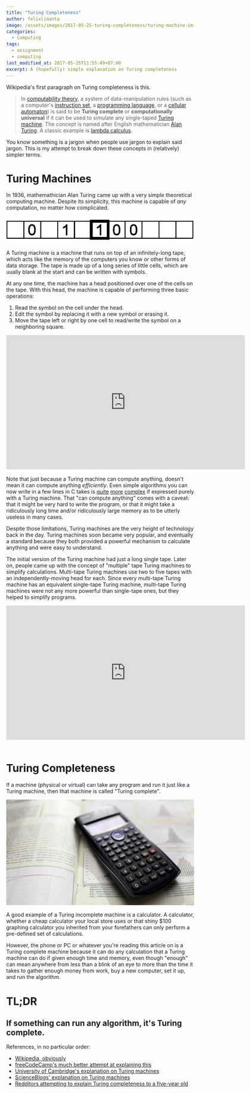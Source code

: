 ```yaml
---
title: "Turing Completeness"
author: felixlimanta
image: /assets/images/2017-05-25-turing-completeness/turing-machine-imitation-game.jpg
categories:
  - Computing
tags:
  - assignment
  - computing
last_modified_at: 2017-05-25T11:55:49+07:00
excerpt: A (hopefully) simple explanation on Turing completeness
---
```


Wikipedia's first paragraph on Turing completeness is this.

> In [computability theory](https://en.wikipedia.org/wiki/Computability_theory "Computability theory"), a system of data-manipulation rules (such as a computer's [instruction set](https://en.wikipedia.org/wiki/Instruction_set "Instruction set"), a [programming language](https://en.wikipedia.org/wiki/Programming_language "Programming language"), or a [cellular automaton](https://en.wikipedia.org/wiki/Cellular_automaton "Cellular automaton")) is said to be **Turing complete** or **computationally universal** if it can be used to simulate any single-taped [Turing machine](https://en.wikipedia.org/wiki/Turing_machine "Turing machine"). The concept is named after English mathematician [Alan Turing](https://en.wikipedia.org/wiki/Alan_Turing "Alan Turing"). A classic example is [lambda calculus](https://en.wikipedia.org/wiki/Lambda_calculus "Lambda calculus").

You know something is a jargon when people use jargon to explain said jargon. This is my attempt to break down these concepts in (relatively) simpler terms.

# Turing Machines
In 1936, mathemathician Alan Turing came up with a very simple theoretical computing machine. Despite its simplicity, this machine is capable of *any* computation, no matter how complicated.

![Representation of a Turing machine][example-tape]

A Turing machine is a machine that runs on top of an infinitely-long tape, which acts like the memory of the computers you know or other forms of data storage. The tape is made up of a long series of little cells, which are uually blank at the start and can be written with symbols.

At any one time, the machine has a head positioned over one of the cells on the tape. With this head, the machine is capable of performing three basic operations:
1.  Read the symbol on the cell under the head.
2.  Edit the symbol by replacing it with a new symbol or erasing it.
3.  Move the tape left or right by one cell to read/write the symbol on a neighboring square.

<div class="embed-responsive embed-responsive-16by9">
  <iframe width="640" height="360" src="https://www.youtube-nocookie.com/embed/gJQTFhkhwPA?controls=0&amp;" frameborder="0" allowfullscreen></iframe>
</div>

Note that just because a Turing machine can compute anything, doesn't mean it can compute anything *efficiently*. Even simple algorithms you can now write in a few lines in C takes is [quite](http://courses.cs.vt.edu/~cs1104/TM/TM.samples.html) [more](http://aturingmachine.com/examples.php) [complex](http://cnl.salk.edu/~oernst/projects/turing.html) if expressed purely with a Turing machine. That "can compute anything" comes with a caveat: that it might be very hard to write the program, or that it might take a ridiculously long time and/or ridiculously large memory as to be utterly useless in many cases.

Despite those limitations, Turing machines are the very height of technology back in the day. Turing machines soon became very popular, and eventually a standard because they both provided a powerful mechanism to calculate anything and were easy to understand.

The initial version of the Turing machine had just a long single tape. Later on, people came up with the concept of "multiple" tape Turing machines to simplify calculations. Multi-tape Turing machines use two to five tapes with an independently-moving head for each. Since every multi-tape Turing machine has an equivalent single-tape Turing machine, multi-tape Turing machines were not any more powerful than single-tape ones, but they helped to simplify programs.

<div class="embed-responsive embed-responsive-16by9">
  <iframe width="640" height="360" src="https://www.youtube-nocookie.com/embed/psUCIK2k0FY?controls=0&amp;" frameborder="0" allowfullscreen></iframe>
</div>
<br />

# Turing Completeness

If a machine (physical or virtual) can take any program and run it just like a Turing machine, then that machine is called "Turing complete".

![A scientific calculator, despite its power, is not Turing complete][scientific-calc]

A good example of a Turing incomplete machine is a calculator. A calculator, whether a cheap calculator your local store uses or that shiny $100 graphing calculator you inherited from your forefathers can only perform a pre-defined set of calculations.

However, the phone or PC or whatever you're reading this article on is a Turing complete machine because it can do any calculation that a Turing machine can do if given enough time and memory, even though "enough" can mean anywhere from less than a blink of an eye to more than the time it takes to gather enough money from work, buy a new computer, set it up, and run the algorithm.

# TL;DR
If something can run any algorithm, it's Turing complete.
----------
References, in no particular order:
* [Wikipedia, obviously](https://en.wikipedia.org/wiki/Turing_completeness)
* [freeCodeCamp's much better attempt at explaining this](https://medium.freecodecamp.com/javascript-is-turing-complete-explained-41a34287d263)
* [University of Cambridge's explanation on Turing machines](https://www.cl.cam.ac.uk/projects/raspberrypi/tutorials/turing-machine/one.html)
* [ScienceBlogs' explanation on Turing machines](http://scienceblogs.com/goodmath/2007/02/03/basics-the-turing-machine-with-1/)
* [Redditors attempting to explain Turing completeness to a five-year old](https://www.reddit.com/r/explainlikeimfive/comments/1nbcl5/turing_complete/)

[example-tape]: /assets/images/2017-05-25-turing-completeness/example_turing_tape.png
[scientific-calc]: /assets/images/2017-05-25-turing-completeness/calculator-scientific.jpg

